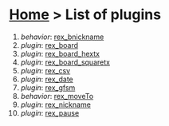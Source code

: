 # [Home](index.html) > List of plugins

1. *behavior*: [rex_bnickname](rex_bnickname.html)
2. *plugin*: [rex_board](rex_board.html)
3. *plugin*: [rex_board_hextx](rex_board_hextx.html)
4. *plugin*: [rex_board_squaretx](rex_board_squaretx.html)
5. *plugin*: [rex_csv](rex_csv.html)
6. *plugin*: [rex_date](rex_date.html)
7. *plugin*: [rex_gfsm](rex_gfsm.html)
8. *behavior*: [rex_moveTo](rex_moveto.html)
9. *plugin*: [rex_nickname](rex_nickname.html)
10. *plugin*: [rex_pause](rex_pause.html)

